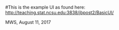 #This is the example UI as found here:
http://teaching.stat.ncsu.edu:3838/jbpost2/BasicUI/

MWS, August 11, 2017 